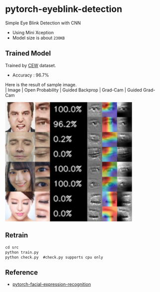 # pytorch-eyeblink-detection
Simple Eye Blink Detection with CNN

* Using Mini Xception 
* Model size is about `230KB`

## Trained Model

Trained by [CEW](http://parnec.nuaa.edu.cn/xtan/data/ClosedEyeDatabases.html) dataset.

* Accuracy : 96.7%

Here is the result of sample image.  
| Image | Open Probability | Guided Backprop | Grad-Cam | Guided Grad-Cam

<img src="./test/guided_gradcam.jpg">

## Retrain

```
cd src
python train.py
python check.py  #check.py supports cpu only
```

## Reference

* [pytorch-facial-expression-recognition](https://github.com/yoshidan/pytorch-facial-expression-recognition)

